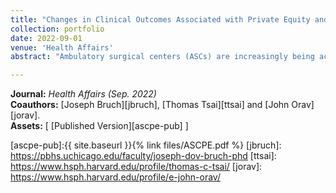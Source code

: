 ```yaml
---
title: "Changes in Clinical Outcomes Associated with Private Equity and Non-Private Equity Acquisitions of ASCs"
collection: portfolio
date: 2022-09-01
venue: 'Health Affairs'
abstract: "Ambulatory surgical centers (ASCs) are increasingly being acquired by private equity firms, yet the implications for patients remain understudied. In this study we employed a quasi-experimental difference-in-differences design within an event study framework to assess changes in outcomes associated with the acquisition of ASCs by private equity entities. Using a two-way fixed effects model, we assessed the baseline probability of an unplanned hospital visit, total costs, and total encounters three years preacquisition compared with three years postacquisition in ASCs acquired by private equity versus those acquired by non–private equity entities. We identified ninety-one ASCs acquired by private equity and fifty-seven ASCs acquired by non–private equity entities during the period 2011–14. There was no statistically significant observed change in the probability of an unplanned hospital visit, total costs, or total encounters after acquisition by private equity relative to acquisition by non–private equity entities. When we compared private equity–acquired ASCs with matched ASCs that were never acquired, we also found no statistically significant relative change in the probability of an unplanned hospital visit, total costs, or total encounters. Regulators should ensure that data on private equity acquisitions are transparent and that data are available to track the long-term quality and financial implications of these acquisitions."

---
```


**Journal:** _Health Affairs (Sep. 2022)_
<br>
**Coauthors:** [Joseph Bruch][jbruch], [Thomas Tsai][ttsai] and [John Orav][jorav].
<br/>
**Assets:** [ [Published Version][ascpe-pub] ]

[ascpe-pub]:{{ site.baseurl }}{% link files/ASCPE.pdf %}
[jbruch]: https://pbhs.uchicago.edu/faculty/joseph-dov-bruch-phd
[ttsai]: https://www.hsph.harvard.edu/profile/thomas-c-tsai/
[jorav]: https://www.hsph.harvard.edu/profile/e-john-orav/

